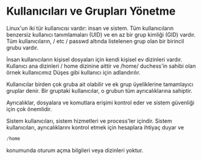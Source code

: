 # Kullanıcıları ve Grupları Yönetme

Linux'un iki tür kullanıcısı vardır: insan ve sistem. Tüm kullanıcıların benzersiz kullanıcı tanımlamaları (UID) ve en az bir grup kimliği (GID) vardır. Tüm kullanıcıların, / etc / passwd altında listelenen grup olan bir birincil grubu vardır.



İnsan kullanıcıların kişisel dosyaları için kendi kişisel ev dizinleri vardır. Kullanıcı ana dizinleri / home dizinine aittir ve /home/ duchess'in sahibi olan örnek kullanıcımız Düşes gibi kullanıcı için adlandırılır. 

Kullanıcılar birden çok gruba ait olabilir ve ek grup üyeliklerine tamamlayıcı gruplar denir. Bir gruptaki kullanıcılar, o grubun tüm ayrıcalıklarına sahiptir.

Ayrıcalıklar, dosyalara ve komutlara erişimi kontrol eder ve sistem güvenliği için çok önemlidir.



Sistem kullanıcıları, sistem hizmetleri ve process'ler içindir. Sistem kullanıcıları, ayrıcalıklarını kontrol etmek için hesaplara ihtiyaç duyar ve 

```powershell
/home
```

 konumunda oturum açma bilgileri veya dizinleri yoktur.








